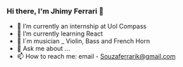 ### Hi there, I'm Jhimy Ferrari 👋
- 🔭 I’m currently an internship at Uol Compass
- 🌱 I’m currently learning React
- 🎸 I´m musician _ Violin, Bass and French Horn
- 💬 Ask me about ...
- 📫 How to reach me: email - Souzaferrarik@gmail.com

<!--
**JhimyFerrari/JhimyFerrari** is a ✨ _special_ ✨ repository because its `README.md` (this file) appears on your GitHub profile.

Here are some ideas to get you started:


-->
